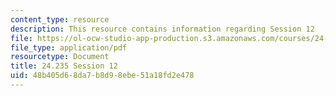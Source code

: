 ```yaml
---
content_type: resource
description: This resource contains information regarding Session 12
file: https://ol-ocw-studio-app-production.s3.amazonaws.com/courses/24-235j-philosophy-of-law-spring-2012/48b405d68da7b8d98ebe51a18fd2e478_MIT24_235JS12_Session12.pdf
file_type: application/pdf
resourcetype: Document
title: 24.235 Session 12
uid: 48b405d6-8da7-b8d9-8ebe-51a18fd2e478
---
```

